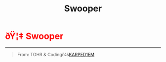 ﻿---
lang: en-US
title: Swooper
prev:
next:
---

# <font color="red">ðŸ¦‡ <b>Swooper</b></font> <Badge text="Concealing" type="tip" vertical="middle"/>
---

> From: TOHR & Codingï¼š[KARPED1EM](https://github.com/KARPED1EM)
